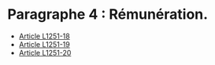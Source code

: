 # Paragraphe 4 : Rémunération.

* [Article L1251-18](./LEGIARTI000006901269.md)
* [Article L1251-19](./LEGIARTI000006901270.md)
* [Article L1251-20](./LEGIARTI000006901271.md)
